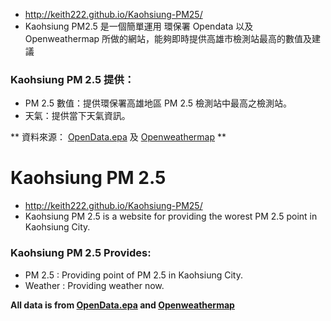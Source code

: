 - http://keith222.github.io/Kaohsiung-PM25/
- Kaohsiung PM2.5 是一個簡單運用 環保署 Opendata 以及 Openweathermap 所做的網站，能夠即時提供高雄市檢測站最高的數值及建議
### Kaohsiung PM 2.5 提供：
* PM 2.5 數值：提供環保署高雄地區 PM 2.5 檢測站中最高之檢測站。
* 天氣：提供當下天氣資訊。

** 資料來源： [OpenData.epa](http://opendata.epa.gov.tw/) 及 [Openweathermap](http://openweathermap.org/) **

# Kaohsiung PM 2.5
- http://keith222.github.io/Kaohsiung-PM25/
- Kaohsiung PM 2.5 is a website for providing the worest PM 2.5 point in Kaohsiung City.

### Kaohsiung PM 2.5 Provides:
- PM 2.5 : Providing point of PM 2.5 in Kaohsiung City.
- Weather : Providing weather now.


**All data is from [OpenData.epa](http://opendata.epa.gov.tw/) and [Openweathermap](http://openweathermap.org/)**
